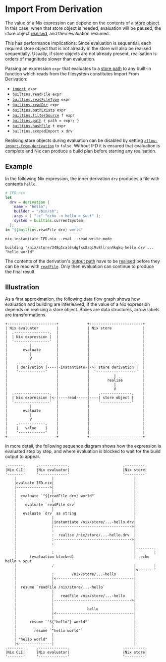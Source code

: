 # Import From Derivation

The value of a Nix expression can depend on the contents of a [store object].
In this case, when that store object is needed, evaluation will be paused, the store object [realised], and then evaluation resumed.

[store object]: @docroot@/glossary.md#gloss-store-object
[derivation]: @docroot@/glossary.md#gloss-derivation
[realised]: @docroot@/glossary.md#gloss-realise

This has performance implications:
Since evaluation is sequential, each required store object that is not already in the store will also be realised sequentially.
Usually, if store objects are not already present, realisation is orders of magnitude slower than evaluation.

Passing an expression `expr` that evaluates to a [store path](@docroot@/glossary.md#gloss-store-path) to any built-in function which reads from the filesystem constitutes Import From Derivation:

- [`import`](./builtins.md#builtins-import)` expr`
- [`builtins.readFile`](./builtins.md#builtins-readFile)` expr`
- [`builtins.readFileType`](./builtins.md#builtins-readFileType)` expr`
- [`builtins.readDir`](./builtins.md#builtins-readDir)` expr`
- [`builtins.pathExists`](./builtins.md#builtins-pathExists)` expr`
- [`builtins.filterSource`](./builtins.md#builtins-filterSource)` f expr`
- [`builtins.path`](./builtins.md#builtins-path)` { path = expr; }`
- [`builtins.hashFile`](./builtins.md#builtins-hashFile)` t expr`
- `builtins.scopedImport x drv`

Realising store objects during evaluation can be disabled by setting [`allow-import-from-derivation`](../command-ref/conf-file.md#conf-allow-import-from-derivation) to `false`.
Without IFD it is ensured that evaluation is complete and Nix can produce a build plan before starting any realisation.

## Example

In the following Nix expression, the inner derivation `drv` produces a file with contents `hello`.

```nix
# IFD.nix
let
  drv = derivation {
    name = "hello";
    builder = "/bin/sh";
    args = [ "-c" "echo -n hello > $out" ];
    system = builtins.currentSystem;
  };
in "${builtins.readFile drv} world"
```

```shellSession
nix-instantiate IFD.nix --eval --read-write-mode
```

```
building '/nix/store/348q1cal6sdgfxs8zqi9v8llrsn4kqkq-hello.drv'...
"hello world"
```

The contents of the derivation's [output path](@docroot@/glossary.md#gloss-output-path) have to be [realised] before they can be read with [`readFile`](./builtins.md#builtins-readFile).
Only then evaluation can continue to produce the final result.

## Illustration

As a first approximation, the following data flow graph shows how evaluation and building are interleaved, if the value of a Nix expression depends on realising a store object.
Boxes are data structures, arrow labels are transformations.

```
+----------------------+             +------------------------+
| Nix evaluator        |             | Nix store              |
|  .----------------.  |             |                        |
|  | Nix expression |  |             |                        |
|  '----------------'  |             |                        |
|          |           |             |                        |
|       evaluate       |             |                        |
|          |           |             |                        |
|          V           |             |                        |
|    .------------.    |             |  .------------------.  |
|    | derivation |----|-instantiate-|->| store derivation |  |
|    '------------'    |             |  '------------------'  |
|                      |             |           |            |
|                      |             |        realise         |
|                      |             |           |            |
|                      |             |           V            |
|  .----------------.  |             |    .--------------.    |
|  | Nix expression |<-|----read-----|----| store object |    |
|  '----------------'  |             |    '--------------'    |
|          |           |             |                        |
|       evaluate       |             |                        |
|          |           |             |                        |
|          V           |             |                        |
|    .------------.    |             |                        |
|    |   value    |    |             |                        |
|    '------------'    |             |                        |
+----------------------+             +------------------------+
```

In more detail, the following sequence diagram shows how the expression is evaluated step by step, and where evaluation is blocked to wait for the build output to appear.

```
.-------.     .-------------.                        .---------.
|Nix CLI|     |Nix evaluator|                        |Nix store|
'-------'     '-------------'                        '---------'
    |                |                                    |
    |evaluate IFD.nix|                                    |
    |--------------->|                                    |
    |                |                                    |
    |  evaluate `"${readFile drv} world"`                 |
    |                |                                    |
    |    evaluate `readFile drv`                          |
    |                |                                    |
    |   evaluate `drv` as string                          |
    |                |                                    |
    |                |instantiate /nix/store/...-hello.drv|
    |                |----------------------------------->|
    |                :                                    |
    |                :  realise /nix/store/...-hello.drv  |
    |                :----------------------------------->|
    |                :                                    |
    |                                                     |--------.
    |                :                                    |        |
    |      (evaluation blocked)                           |  echo hello > $out
    |                :                                    |        |
    |                                                     |<-------'
    |                :        /nix/store/...-hello        |
    |                |<-----------------------------------|
    |                |                                    |
    |  resume `readFile /nix/store/...-hello`             |
    |                |                                    |
    |                |   readFile /nix/store/...-hello    |
    |                |----------------------------------->|
    |                |                                    |
    |                |               hello                |
    |                |<-----------------------------------|
    |                |                                    |
    |      resume `"${"hello"} world"`                    |
    |                |                                    |
    |        resume `"hello world"`                       |
    |                |                                    |
    | "hello world"  |                                    |
    |<---------------|                                    |
.-------.     .-------------.                        .---------.
|Nix CLI|     |Nix evaluator|                        |Nix store|
'-------'     '-------------'                        '---------'
```

